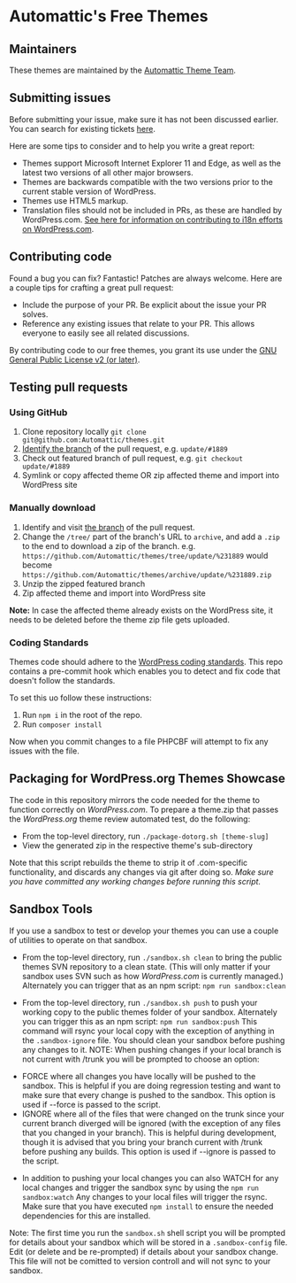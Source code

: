 # Automattic's Free Themes

## Maintainers

These themes are maintained by the [Automattic Theme Team](https://themeshaper.com/about/).

## Submitting issues

Before submitting your issue, make sure it has not been discussed earlier. You can search for existing tickets [here](https://github.com/Automattic/themes/search).

Here are some tips to consider and to help you write a great report:

* Themes support Microsoft Internet Explorer 11 and Edge, as well as the latest two versions of all other major browsers.
* Themes are backwards compatible with the two versions prior to the current stable version of WordPress.
* Themes use HTML5 markup.
* Translation files should not be included in PRs, as these are handled by WordPress.com. [See here for information on contributing to i18n efforts on WordPress.com](https://translate.wordpress.com/).

## Contributing code

Found a bug you can fix? Fantastic! Patches are always welcome. Here are a couple tips for crafting a great pull request:

* Include the purpose of your PR. Be explicit about the issue your PR solves.
* Reference any existing issues that relate to your PR. This allows everyone to easily see all related discussions.

By contributing code to our free themes, you grant its use under the [GNU General Public License v2 (or later)](LICENSE).

## Testing pull requests

### Using GitHub

1. Clone repository locally `git clone git@github.com:Automattic/themes.git`
2. [Identify the branch](https://cloudup.com/cAy1j0D8tvH) of the pull request, e.g. `update/#1889`
3. Check out featured branch of pull request, e.g. `git checkout update/#1889`
4. Symlink or copy affected theme OR zip affected theme and import into WordPress site

### Manually download

1. Identify and visit [the branch](https://cloudup.com/cAy1j0D8tvH) of the pull request.
2. Change the `/tree/` part of the branch's URL to `archive`, and add a `.zip` to the end to download a zip of the branch. e.g. `https://github.com/Automattic/themes/tree/update/%231889` would become `https://github.com/Automattic/themes/archive/update/%231889.zip`
3. Unzip the zipped featured branch
4. Zip affected theme and import into WordPress site

**Note:** In case the affected theme already exists on the WordPress site, it needs to be deleted before the theme zip file gets uploaded.

### Coding Standards

Themes code should adhere to the [WordPress coding standards](https://make.wordpress.org/core/handbook/best-practices/coding-standards/). This repo contains a pre-commit hook which enables you to detect and fix code that doesn't follow the standards.

To set this uo follow these instructions:
1. Run `npm i` in the root of the repo.
2. Run `composer install`

Now when you commit changes to a file PHPCBF will attempt to fix any issues with the file.

## Packaging for WordPress.org Themes Showcase

The code in this repository mirrors the code needed for the theme to function correctly on _WordPress.com_. To prepare a theme.zip that passes the _WordPress.org_ theme review automated test, do the following:

- From the top-level directory, run `./package-dotorg.sh [theme-slug]`
- View the generated zip in the respective theme's sub-directory

Note that this script rebuilds the theme to strip it of .com-specific functionality, and discards any changes via git after doing so. _Make sure you have committed any working changes before running this script._

## Sandbox Tools

If you use a sandbox to test or develop your themes you can use a couple of utilities to operate on that sandbox.

- From the top-level directory, run `./sandbox.sh clean` to bring the public themes SVN repository to a clean state.  (This will only matter if your sandbox uses SVN such as how _WordPress.com_ is currently managed.)  Alternately you can trigger that as an npm script: `npm run sandbox:clean`

- From the top-level directory, run `./sandbox.sh push` to push your working copy to the public themes folder of your sandbox.  Alternately you can trigger this as an npm script: `npm run sandbox:push` This command will rsync your local copy with the exception of anything in the `.sandbox-ignore` file. You should clean your sandbox before pushing any changes to it.
NOTE: When pushing changes if your local branch is not current with /trunk you will be prompted to choose an option:
* FORCE where all changes you have locally will be pushed to the sandbox.  This is helpful if you are doing regression testing and want to make sure that every change is pushed to the sandbox. This option is used if --force is passed to the script.
* IGNORE where all of the files that were changed on the trunk since your current branch diverged will be ignored (with the exception of any files that you changed in your branch).  This is helpful during development, though it is advised that you bring your branch current with /trunk before pushing any builds. This option is used if --ignore is passed to the script.

- In addition to pushing your local changes you can also WATCH for any local changes and trigger the sandbox sync by using the `npm run sandbox:watch` Any changes to your local files will trigger the rsync.  Make sure that you have executed `npm install` to ensure the needed dependencies for this are installed.

Note: The first time you run the `sandbox.sh` shell script you will be prompted for details about your sandbox which will be stored in a `.sandbox-config` file. Edit (or delete and be re-prompted) if details about your sandbox change.  This file will not be comitted to version controll and will not sync to your sandbox.